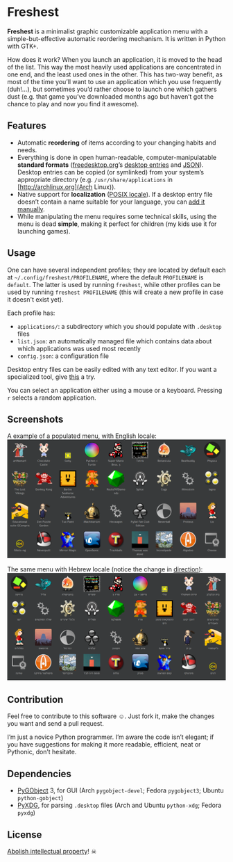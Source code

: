 # Freshest

**Freshest** is a minimalist graphic customizable application menu with a simple-but-effective automatic reordering mechanism. It is written in Python with GTK+.

How does it work? When you launch an application, it is moved to the head of the list. This way the most heavily used applications are concentrated in one end, and the least used ones in the other. This has two-way benefit, as most of the time you’ll want to use an application which you use frequently (duh!…), but sometimes you’d rather choose to launch one which gathers dust (e.g. that game you’ve downloaded months ago but haven’t got the chance to play and now you find it awesome).



## Features

* Automatic **reordering** of items according to your changing habits and needs.
* Everything is done in open human-readable, computer-manipulatable **standard formats** ([freedesktop.org](http://www.freedesktop.org/)’s [desktop entries](http://www.freedesktop.org/wiki/Specifications/desktop-entry-spec/) and [JSON](http://www.json.org/)). Desktop entries can be copied (or symlinked) from your system’s appropriate directory (e.g. `/usr/share/applications` in [http://archlinux.org](Arch Linux)).
* Native support for **localization** ([POSIX locale](https://en.wikipedia.org/wiki/Locale#POSIX_platforms)). If a desktop entry file doesn’t contain a name suitable for your language, you can [add it manually](http://standards.freedesktop.org/desktop-entry-spec/latest/ar01s04.html).
* While manipulating the menu requires some technical skills, using the menu is dead **simple**, making it perfect for children (my kids use it for launching games).



## Usage

One can have several independent profiles; they are located by default each at `~/.config/freshest/PROFILENAME`, where the default `PROFILENAME` is `default`. The latter is used by running `freshest`, while other profiles can be used by running `freshest PROFILENAME` (this will create a new profile in case it doesn't exist yet).

Each profile has:
* `applications/`: a subdirectory which you should populate with `.desktop` files
* `list.json`: an automatically managed file which contains data about which applications was used most recently
* `config.json`: a configuration file

Desktop entry files can be easily edited with any text editor. If you want a specialized tool, give [this](https://github.com/MicahCarrick/desktop-entry-editor) a try.

You can select an application either using a mouse or a keyboard. Pressing `r` selects a random application.



## Screenshots

A example of a populated menu, with English locale:
![English menu](readme-files/english.png)

The same menu with Hebrew locale (notice the change in [direction](https://en.wikipedia.org/wiki/Bi-directional_text)):
![Hebrew menu](readme-files/hebrew.png)



## Contribution

Feel free to contribute to this software ☺. Just fork it, make the changes you want and send a pull request.

I’m just a novice Python programmer. I’m aware the code isn’t elegant; if you have suggestions for making it more readable, efficient, neat or Pythonic, don’t hesitate.



## Dependencies

* [PyGObject](https://live.gnome.org/PyGObject) 3, for GUI (Arch `pygobject-devel`; Fedora `pygobject3`; Ubuntu `python-gobject`)
* [PyXDG](http://freedesktop.org/wiki/Software/pyxdg/), for parsing `.desktop` files (Arch and Ubuntu `python-xdg`; Fedora `pyxdg`)



## License

[Abolish intellectual property](https://en.wikipedia.org/wiki/Anti-copyright_movement)! ☠
